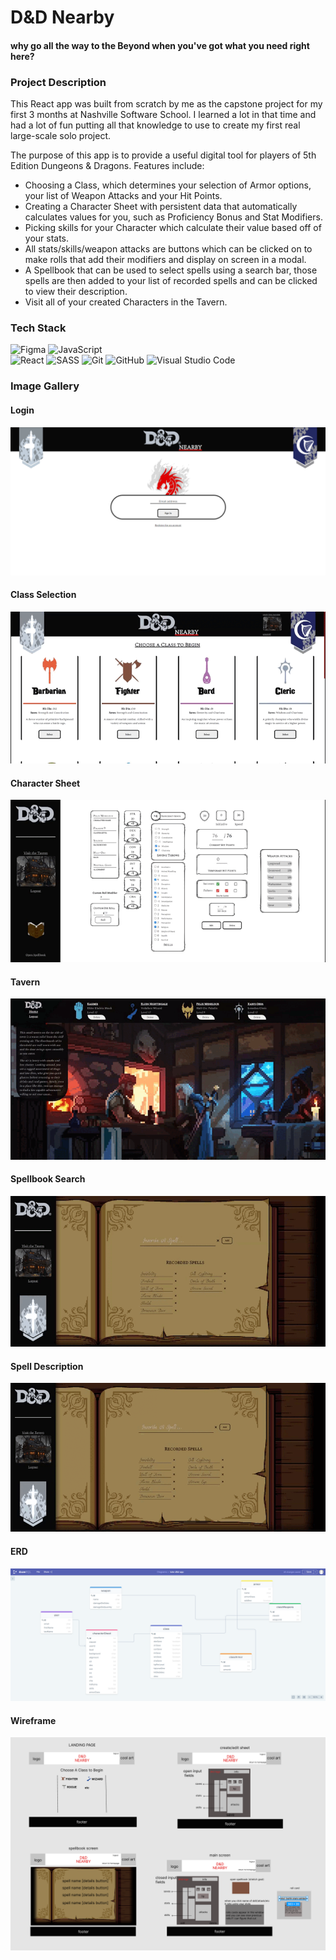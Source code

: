 # D&D Nearby
#### why go all the way to the Beyond when you've got what you need right here?

### Project Description
This React app was built from scratch by me as the capstone project for my first 3 months at Nashville Software School. I learned a lot in that time and had a lot of fun putting all that knowledge to use to create my first real large-scale solo project.

The purpose of this app is to provide a useful digital tool for players of 5th Edition Dungeons & Dragons.
Features include:
* Choosing a Class, which determines your selection of Armor options, your list of Weapon Attacks and your Hit Points.
* Creating a Character Sheet with persistent data that automatically calculates values for you, such as Proficiency Bonus and Stat Modifiers.
* Picking skills for your Character which calculate their value based off of your stats.
* All stats/skills/weapon attacks are buttons which can be clicked on to make rolls that add their modifiers and display on screen in a modal.
* A Spellbook that can be used to select spells using a search bar, those spells are then added to your list of recorded spells and can be clicked to view their description.
* Visit all of your created Characters in the Tavern.

### Tech Stack
![Figma](https://img.shields.io/badge/figma-%23F24E1E.svg?style=for-the-badge&logo=figma&logoColor=white)
![JavaScript](https://img.shields.io/badge/javascript-%23323330.svg?style=for-the-badge&logo=javascript&logoColor=%23F7DF1E)    
![React](https://img.shields.io/badge/react-%2320232a.svg?style=for-the-badge&logo=react&logoColor=%2361DAFB)
![SASS](https://img.shields.io/badge/SASS-hotpink.svg?style=for-the-badge&logo=SASS&logoColor=white)
![Git](https://img.shields.io/badge/git-%23F05033.svg?style=for-the-badge&logo=git&logoColor=white)
![GitHub](https://img.shields.io/badge/github-%23121011.svg?style=for-the-badge&logo=github&logoColor=white) 
![Visual Studio Code](https://img.shields.io/badge/Visual%20Studio%20Code-0078d7.svg?style=for-the-badge&logo=visual-studio-code&logoColor=white)

### Image Gallery

#### Login
![Login page](public/images/readmelogin.png)

#### Class Selection
![class select page](public/images/readmeclasses.gif)

#### Character Sheet
![character sheet](public/images/readmesheet.gif)

#### Tavern
![tavern](public/images/readmetavern.gif)

#### Spellbook Search
![spellbook search function](public/images/readmesearch.gif)

#### Spell Description
![spell description](public/images/readmedesc.gif)

#### ERD
![erd](public/images/dndnearbyerd.png)

#### Wireframe
![wireframe](public/images/dndnearbywireframe.png)